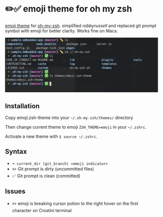 # ✏️✅ emoji theme for oh my zsh

[emoji theme](https://github.com/ohmyzsh/ohmyzsh/wiki/External-themes) for [oh-my-zsh](https://github.com/ohmyzsh/ohmyzsh/). simplified *robbyrussell* and replaced git prompt symbol with emoji for better clarity. Works fine on Macs.

![Alt text](emoji_theme_ohmyzsh.png "emoji oh my zsh theme preview")

## Installation

Copy emoji.zsh-theme into your ```~/.oh-my-zsh/themes/``` directory

Then change current theme to emoji ```ZSH_THEME=emoji``` in your ```~/.zshrc```.

Activate a new theme with  ```$ source ~/.zshrc```.

## Syntax
- ```➜ current_dir (git_branch) <emoji indicator>```
- ✏️ Git prompt is dirty (uncommitted files)
- ✅ Git prompt is clean (committed)

## Issues
- ✏️ emoji is breaking cursor potion to the right hover on the first character on Crostini terminal
